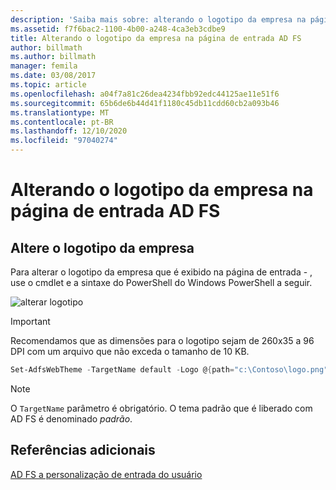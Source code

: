 ```yaml
---
description: 'Saiba mais sobre: alterando o logotipo da empresa na página de entrada AD FS'
ms.assetid: f7f6bac2-1100-4b00-a248-4ca3eb3cdbe9
title: Alterando o logotipo da empresa na página de entrada AD FS
author: billmath
ms.author: billmath
manager: femila
ms.date: 03/08/2017
ms.topic: article
ms.openlocfilehash: a04f7a81c26dea4234fbb92edc44125ae11e51f6
ms.sourcegitcommit: 65b6de6b44d41f1180c45db11cdd60cb2a093b46
ms.translationtype: MT
ms.contentlocale: pt-BR
ms.lasthandoff: 12/10/2020
ms.locfileid: "97040274"
---
```

# <a name="changing-the-company-logo-on-the-ad-fs-sign-in-page"></a>Alterando o logotipo da empresa na página de entrada AD FS

## <a name="change-company-logo"></a>Altere o logotipo da empresa

Para alterar o logotipo da empresa que é exibido na página de entrada \- , use o cmdlet e a sintaxe do PowerShell do Windows PowerShell a seguir.

![alterar logotipo](media/AD-FS-user-sign-in-customization/ADFS_Blue_Custom2.png)

> [!IMPORTANT]
> Recomendamos que as dimensões para o logotipo sejam de 260x35 a 96 DPI com um arquivo que não exceda o tamanho de 10 KB.

```powershell
Set-AdfsWebTheme -TargetName default -Logo @{path="c:\Contoso\logo.png"}
```

> [!NOTE]
> O `TargetName` parâmetro é obrigatório. O tema padrão que é liberado com AD FS é denominado *padrão*.

## <a name="additional-references"></a>Referências adicionais

[AD FS a personalização de entrada do usuário](AD-FS-user-sign-in-customization.md)
